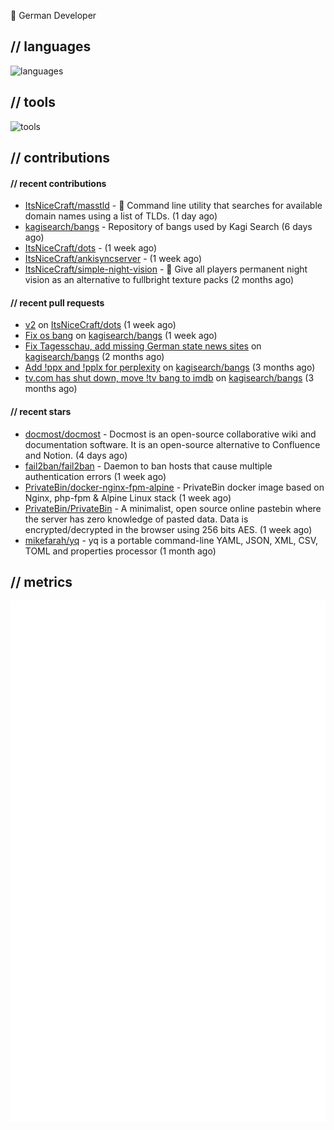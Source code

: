 👋 German Developer

## // languages
![languages](https://skillicons.dev/icons?i=py,go,bash)

## // tools

![tools](https://skillicons.dev/icons?i=androidstudio,arch,aws,azure,cloudflare,discord,docker,figma,fediverse,gcp,git,github,githubactions,gitlab,grafana,idea,jenkins,linux,mastodon,mongodb,nodejs,prometheus,raspberrypi,selenium,svg,twitter,workers,vercel,visualstudio,vscode)

## // contributions

#### // recent contributions

- [ItsNiceCraft/masstld](https://github.com/ItsNiceCraft/masstld) - 🧭 Command line utility that searches for available domain names using a list of TLDs. (1 day ago)
- [kagisearch/bangs](https://github.com/kagisearch/bangs) - Repository of bangs used by Kagi Search (6 days ago)
- [ItsNiceCraft/dots](https://github.com/ItsNiceCraft/dots) -  (1 week ago)
- [ItsNiceCraft/ankisyncserver](https://github.com/ItsNiceCraft/ankisyncserver) -  (1 week ago)
- [ItsNiceCraft/simple-night-vision](https://github.com/ItsNiceCraft/simple-night-vision) - 🔦 Give all players permanent night vision as an alternative to fullbright texture packs (2 months ago)

#### // recent pull requests

- [v2](https://github.com/ItsNiceCraft/dots/pull/1) on [ItsNiceCraft/dots](https://github.com/ItsNiceCraft/dots) (1 week ago)
- [Fix os bang](https://github.com/kagisearch/bangs/pull/232) on [kagisearch/bangs](https://github.com/kagisearch/bangs) (1 week ago)
- [Fix Tagesschau, add missing German state news sites](https://github.com/kagisearch/bangs/pull/198) on [kagisearch/bangs](https://github.com/kagisearch/bangs) (2 months ago)
- [Add !ppx and !pplx for perplexity](https://github.com/kagisearch/bangs/pull/187) on [kagisearch/bangs](https://github.com/kagisearch/bangs) (3 months ago)
- [tv.com has shut down, move !tv bang to imdb](https://github.com/kagisearch/bangs/pull/180) on [kagisearch/bangs](https://github.com/kagisearch/bangs) (3 months ago)

#### // recent stars

- [docmost/docmost](https://github.com/docmost/docmost) - Docmost is an open-source collaborative wiki and documentation software. It is an open-source alternative to Confluence and Notion. (4 days ago)
- [fail2ban/fail2ban](https://github.com/fail2ban/fail2ban) - Daemon to ban hosts that cause multiple authentication errors (1 week ago)
- [PrivateBin/docker-nginx-fpm-alpine](https://github.com/PrivateBin/docker-nginx-fpm-alpine) - PrivateBin docker image based on Nginx, php-fpm &amp; Alpine Linux stack (1 week ago)
- [PrivateBin/PrivateBin](https://github.com/PrivateBin/PrivateBin) - A minimalist, open source online pastebin where the server has zero knowledge of pasted data. Data is encrypted/decrypted in the browser using 256 bits AES. (1 week ago)
- [mikefarah/yq](https://github.com/mikefarah/yq) - yq is a portable command-line YAML, JSON, XML, CSV, TOML  and properties processor (1 month ago)

## // metrics

![metrics](/github-metrics.svg)